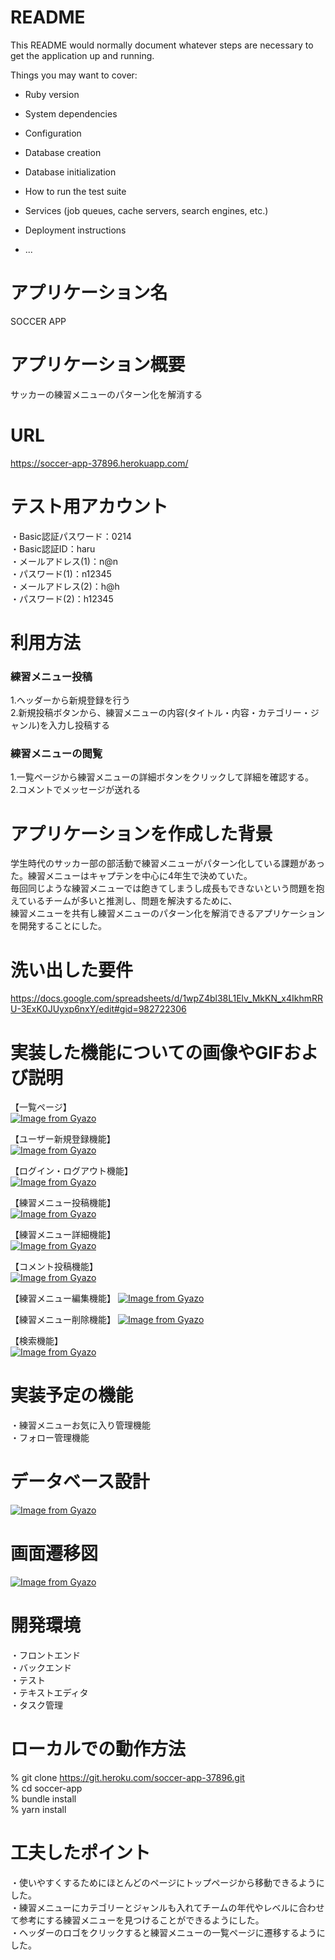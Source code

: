 # README

This README would normally document whatever steps are necessary to get the
application up and running.

Things you may want to cover:

* Ruby version

* System dependencies

* Configuration

* Database creation

* Database initialization

* How to run the test suite

* Services (job queues, cache servers, search engines, etc.)

* Deployment instructions

* ...
# アプリケーション名  
SOCCER APP

# アプリケーション概要  
サッカーの練習メニューのパターン化を解消する

# URL  
https://soccer-app-37896.herokuapp.com/

# テスト用アカウント  
・Basic認証パスワード：0214  
・Basic認証ID：haru  
・メールアドレス(1)：n@n  
・パスワード(1)：n12345  
・メールアドレス(2)：h@h  
・パスワード(2)：h12345

# 利用方法  
### 練習メニュー投稿  
1.ヘッダーから新規登録を行う  
2.新規投稿ボタンから、練習メニューの内容(タイトル・内容・カテゴリー・ジャンル)を入力し投稿する

### 練習メニューの閲覧  
1.一覧ページから練習メニューの詳細ボタンをクリックして詳細を確認する。  
2.コメントでメッセージが送れる

# アプリケーションを作成した背景  
学生時代のサッカー部の部活動で練習メニューがパターン化している課題があった。練習メニューはキャプテンを中心に4年生で決めていた。  
毎回同じような練習メニューでは飽きてしまうし成長もできないという問題を抱えているチームが多いと推測し、問題を解決するために、  
練習メニューを共有し練習メニューのパターン化を解消できるアプリケーションを開発することにした。

# 洗い出した要件  
https://docs.google.com/spreadsheets/d/1wpZ4bl38L1Elv_MkKN_x4IkhmRRU-3ExK0JUyxp6nxY/edit#gid=982722306

# 実装した機能についての画像やGIFおよび説明  
【一覧ページ】  
[![Image from Gyazo](https://i.gyazo.com/35e0d8423171b074d60b9fa67ae94412.png)](https://gyazo.com/35e0d8423171b074d60b9fa67ae94412)  

【ユーザー新規登録機能】  
[![Image from Gyazo](https://i.gyazo.com/8bec8162b0d2e5b9e547f4e3fc41373e.gif)](https://gyazo.com/8bec8162b0d2e5b9e547f4e3fc41373e)

【ログイン・ログアウト機能】  
[![Image from Gyazo](https://i.gyazo.com/16aca8fc81b364010272e1ea1a9fb761.gif)](https://gyazo.com/16aca8fc81b364010272e1ea1a9fb761)

【練習メニュー投稿機能】  
[![Image from Gyazo](https://i.gyazo.com/7cc1ed5df3705cc093df8f6b1a922870.gif)](https://gyazo.com/7cc1ed5df3705cc093df8f6b1a922870)

【練習メニュー詳細機能】  
[![Image from Gyazo](https://i.gyazo.com/fcb6458d1ab834968f6f8ef2b637b25e.gif)](https://gyazo.com/fcb6458d1ab834968f6f8ef2b637b25e)

【コメント投稿機能】  
[![Image from Gyazo](https://i.gyazo.com/a9dba82a887d03712faf39797b800b5a.gif)](https://gyazo.com/a9dba82a887d03712faf39797b800b5a)

【練習メニュー編集機能】
[![Image from Gyazo](https://i.gyazo.com/dfb9501e7e3b8835949c99a9c040be62.gif)](https://gyazo.com/dfb9501e7e3b8835949c99a9c040be62)

【練習メニュー削除機能】
[![Image from Gyazo](https://i.gyazo.com/b8534dec25578dbbc4d84754cdb1d627.gif)](https://gyazo.com/b8534dec25578dbbc4d84754cdb1d627)  

【検索機能】  
[![Image from Gyazo](https://i.gyazo.com/9f2d1b576ce0922bec052ab062df2cf0.gif)](https://gyazo.com/9f2d1b576ce0922bec052ab062df2cf0)

# 実装予定の機能  
・練習メニューお気に入り管理機能  
・フォロー管理機能  

# データベース設計  
[![Image from Gyazo](https://i.gyazo.com/234b0c04d36612477f2df89a3a8c8369.png)](https://gyazo.com/234b0c04d36612477f2df89a3a8c8369)  

# 画面遷移図  
[![Image from Gyazo](https://i.gyazo.com/cc265e0e0929de992ac17b9588d7963e.png)](https://gyazo.com/cc265e0e0929de992ac17b9588d7963e)  

# 開発環境  
・フロントエンド  
・バックエンド  
・テスト  
・テキストエディタ  
・タスク管理  

# ローカルでの動作方法  
% git clone https://git.heroku.com/soccer-app-37896.git  
% cd soccer-app  
% bundle install  
% yarn install

# 工夫したポイント  
・使いやすくするためにほとんどのページにトップページから移動できるようにした。  
・練習メニューにカテゴリーとジャンルも入れてチームの年代やレベルに合わせて参考にする練習メニューを見つけることができるようにした。  
・ヘッダーのロゴをクリックすると練習メニューの一覧ページに遷移するようにした。  

